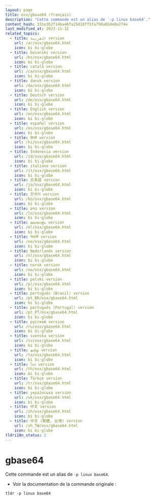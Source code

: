 ```yaml
---
layout: page
title: osx/gbase64 (français)
description: "Cette commande est un alias de `-p linux base64`."
content_hash: 331e3b2f14ba46fa25d18ff5fa790a05de0a274e
last_modified_at: 2023-11-12
related_topics:
  - title: العربية version
    url: /ar/osx/gbase64.html
    icon: bi bi-globe
  - title: bosanski version
    url: /bs/osx/gbase64.html
    icon: bi bi-globe
  - title: català version
    url: /ca/osx/gbase64.html
    icon: bi bi-globe
  - title: dansk version
    url: /da/osx/gbase64.html
    icon: bi bi-globe
  - title: Deutsch version
    url: /de/osx/gbase64.html
    icon: bi bi-globe
  - title: English version
    url: /en/osx/gbase64.html
    icon: bi bi-globe
  - title: español version
    url: /es/osx/gbase64.html
    icon: bi bi-globe
  - title: हिन्दी version
    url: /hi/osx/gbase64.html
    icon: bi bi-globe
  - title: Indonesia version
    url: /id/osx/gbase64.html
    icon: bi bi-globe
  - title: italiano version
    url: /it/osx/gbase64.html
    icon: bi bi-globe
  - title: 日本語 version
    url: /ja/osx/gbase64.html
    icon: bi bi-globe
  - title: 한국어 version
    url: /ko/osx/gbase64.html
    icon: bi bi-globe
  - title: ລາວ version
    url: /lo/osx/gbase64.html
    icon: bi bi-globe
  - title: മലയാളം version
    url: /ml/osx/gbase64.html
    icon: bi bi-globe
  - title: नेपाली version
    url: /ne/osx/gbase64.html
    icon: bi bi-globe
  - title: Nederlands version
    url: /nl/osx/gbase64.html
    icon: bi bi-globe
  - title: norsk version
    url: /no/osx/gbase64.html
    icon: bi bi-globe
  - title: polski version
    url: /pl/osx/gbase64.html
    icon: bi bi-globe
  - title: português (Brasil) version
    url: /pt_BR/osx/gbase64.html
    icon: bi bi-globe
  - title: português (Portugal) version
    url: /pt_PT/osx/gbase64.html
    icon: bi bi-globe
  - title: русский version
    url: /ru/osx/gbase64.html
    icon: bi bi-globe
  - title: svenska version
    url: /sv/osx/gbase64.html
    icon: bi bi-globe
  - title: தமிழ் version
    url: /ta/osx/gbase64.html
    icon: bi bi-globe
  - title: ไทย version
    url: /th/osx/gbase64.html
    icon: bi bi-globe
  - title: Türkçe version
    url: /tr/osx/gbase64.html
    icon: bi bi-globe
  - title: українська version
    url: /uk/osx/gbase64.html
    icon: bi bi-globe
  - title: 中文 version
    url: /zh/osx/gbase64.html
    icon: bi bi-globe
  - title: 中文 (繁體, 台灣) version
    url: /zh_TW/osx/gbase64.html
    icon: bi bi-globe
tldri18n_status: 2
---
```

# gbase64

Cette commande est un alias de `-p linux base64`.

- Voir la documentation de la commande originale :

`tldr -p linux base64`
